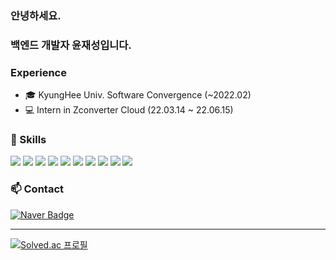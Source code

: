 ### 안녕하세요.
### 백엔드 개발자 윤재성입니다. 

### Experience
  - 🎓 KyungHee Univ. Software Convergence (~2022.02)
  - 💻 Intern in Zconverter Cloud (22.03.14 ~ 22.06.15)    

### 🌱 Skills

<img src="https://img.shields.io/badge/Python-3776AB?style=flat-square&logo=Python&logoColor=white" /> <img src="https://img.shields.io/badge/Java-007396?style=flat-square&logo=Java&logoColor=white" /> <img src="https://img.shields.io/badge/C++-00599C?style=flat-square&logo=C%2B%2B&logoColor=white" /> <img src="https://img.shields.io/badge/SpringBoot-6DB33F?style=flat-square&logo=Spring&logoColor=white" /> <img src="https://img.shields.io/badge/JPA-59666C?style=flat-square&logo=Hibernate&logoColor=white" /> <img src="https://img.shields.io/badge/MySQL-4479A1?style=flat-square&logo=MySQL&logoColor=white" /> 
<img src="https://img.shields.io/badge/Oracle-F80000?style=flat-square&logo=Oracle&logoColor=white" /> <img src="https://img.shields.io/badge/AWS-232F3E?style=flat-square&logo=Amazon&logoColor=white" /> <img src="https://img.shields.io/badge/OpenStack-ED1944?style=flat-square&logo=OpenStack&logoColor=white" /> <img src="https://img.shields.io/badge/NaverCloud-03C75A?style=flat-square&logo=Naver&logoColor=white" /> 



### 📫 Contact

[![Naver Badge](https://img.shields.io/badge/Naver-O3C75A?style=flat-square&logo=Naver&logoColor=white)](mailto:jayjoy05@naver.com)

*** 

[![Solved.ac 프로필](http://mazassumnida.wtf/api/v2/generate_badge?boj=jayjoy05)](https://solved.ac/jayjoy05)

